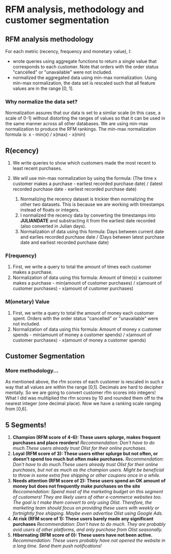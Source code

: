 # RFM analysis, methodology and customer segmentation

## RFM analysis methodology
For each metric (recency, frequency and monetary value), I:
- wrote queries using aggregate functions to return a single value that corresponds to each customer. Note that orders with the order status "cancelled" or "unavailable" were not included.  
- normalized the aggregated data using min-max normalization. Using min-max normalization, the data set is rescaled such that all feature values are in the range [0, 1]. 

### Why normalize the data set?
Normalization assures that our data is set to a similar scale (in this case, a scale of 0-1) without distorting the ranges of values so that it can be used in the same manner across all other databases.
We are using min-max normalization to produce the RFM rankings. The min-max normalization formula is: x - min(x) / x(max) - x(min)


## R(ecency)
1. We write queries to show which customers made the most recent to least recent purchases.
2. We will use min-max normalization by using the formula: (The time x customer makes a purchase - earliest recorded purchase date) / (latest recorded purchase date -  earliest recorded purchase date)

    1. Normalizing the recency dataset is trickier then normalizing the other two datasets. This is because we are working with timestamps instead of floats or integers.  
    2. I normalized the recency data by converting the timestamps into **JULIANDATE** and substracting it from the earliest date recorded (also converted in Julian days).  
    3.  Normalization of data using this formula: Days between current date and earlies recorded purchase date / (Days between latest purchase date and earliest recorded purchase date)


### F(requency)
1. First, we write a query to total the amount of times each customer makes a purchase. 
2. Normalization of data using this formula: Amount of time(s) x customer makes a purchase - min(amount of customer purchases) / x(amount of customer purchases) - x(amount of customer purchases)



### M(onetary) Value
1. First, we write a query to total the amount of money each customer spent. Orders with the order status "cancelled" or "unavailable" were not included. 
2. Normalization of data using this formula: Amount of money x customer spends - min(amount of money a customer spends) / x(amount of customer purchases) - x(amount of money a customer spends)


## Customer Segmentation

### More methodology...
As mentioned above, the rfm scores of each customer is rescaled in such a way that all values are within the range [0,1]. Decimals are hard to decipher mentally. So we are going to convert customer rfm scores into integers! 
What I did was mulitiplied the rfm scores by 10 and rounded them off to the nearest integer (one decimal place). Now we have a ranking scale ranging from [0,6]. 

## 5 Segments!

1. **Champion (RFM score of 4-6): These users splurge, makes frequent purchases and place reorders!**
     *Recommendation: Don't have to do much.These users already trust Olist for their online purchases.*
2. **Loyal (RFM score of 3): These users either splurge but not often, or doesn't spend too much but often make purchases.**
     *Recommendation: Don't have to do much.These users already trust Olist for their online purchases, but not as much as the champion users. Might be beneficial to throw in some extra free shipping or other coupons once in a while.*
3. **Needs attention (RFM score of 2): These users spend an OK amount of money but does not frequently make purchases on the site**
    *Reccomendation: Spend most of the marketing budget on this segment of customers! They are likely users of other e-commerce websites too. The goal is t make them convert to only using Olist. Therefore, the marketing team should focus on providing these users with weekly or fortnightly free shipping. Maybe even advertise Olist using Google Ads.*
4. **At risk (RFM score of 1): These users barely made any significant purchases**
     *Recommendation: Don't have to do much. They are probably avid users of other platforms, and only purchase from Olist seasonally.*
5. **Hibernating (RFM score of 0): These users have not been active.**
     *Recommendation: These users probably have not opened the website in a long time. Send them push notifications!*
   



